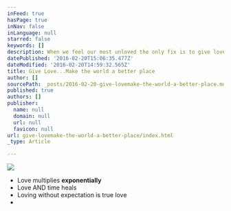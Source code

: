 ```yaml
---
inFeed: true
hasPage: true
inNav: false
inLanguage: null
starred: false
keywords: []
description: When we feel our most unloved the only fix is to give love....expecting nothing in return.
datePublished: '2016-02-20T15:06:35.477Z'
dateModified: '2016-02-20T14:59:32.565Z'
title: Give Love...Make the world a better place
author: []
sourcePath: _posts/2016-02-20-give-lovemake-the-world-a-better-place.md
published: true
authors: []
publisher:
  name: null
  domain: null
  url: null
  favicon: null
url: give-lovemake-the-world-a-better-place/index.html
_type: Article

---
```

![](https://the-grid-user-content.s3-us-west-2.amazonaws.com/84b5a046-8eb1-4c7d-8c67-5d7e08ccf4cc.png)

* Love multiplies **exponentially**
* Love AND time heals
* Loving without expectation is true love
*